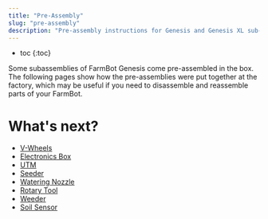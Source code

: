 ```yaml
---
title: "Pre-Assembly"
slug: "pre-assembly"
description: "Pre-assembly instructions for Genesis and Genesis XL sub-assemblies :wrench: :gear:"
---
```


* toc
{:toc}

Some subassemblies of FarmBot Genesis come pre-assembled in the box. The following pages show how the pre-assemblies were put together at the factory, which may be useful if you need to disassemble and reassemble parts of your FarmBot.

# What's next?

 * [V-Wheels](pre-assembly/v-wheels.md)
 * [Electronics Box](pre-assembly/electronics-box.md)
 * [UTM](pre-assembly/tools/utm.md)
 * [Seeder](pre-assembly/tools/seeder.md)
 * [Watering Nozzle](pre-assembly/tools/watering-nozzle.md)
 * [Rotary Tool](pre-assembly/tools/rotary-tool.md)
 * [Weeder](pre-assembly/tools/weeder.md)
 * [Soil Sensor](pre-assembly/tools/soil-sensor.md)
